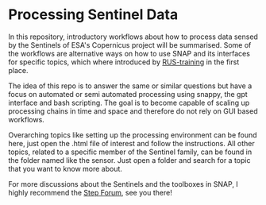 Processing Sentinel Data
================

In this repository, introductory workflows about how to process data sensed by the Sentinels of ESA's Copernicus project will be summarised. Some of the workflows are alternative ways on how to use SNAP and its interfaces for specific topics, which where introduced by [RUS-training](https://rus-training.eu/) in the first place.

The idea of this repo is to answer the same or similar questions but have a focus on automated or semi automated processing using snappy, the gpt interface and bash scripting. The goal is to become capable of scaling up processing chains in time and space and therefore do not rely on GUI based workflows.

Overarching topics like setting up the processing environment can be found here, just open the .html file of interest and follow the instructions. All other topics, related to a specific member of the Sentinel family, can be found in the folder named like the sensor. Just open a folder and search for a topic that you want to know more about.

For more discussions about the Sentinels and the toolboxes in SNAP, I highly recommend the [Step Forum](https://forum.step.esa.int/), see you there!

